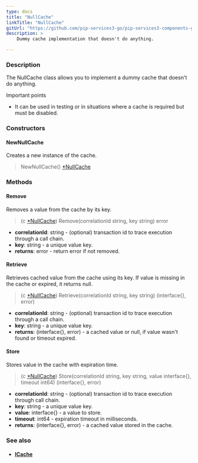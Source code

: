 ```yaml
---
type: docs
title: "NullCache"
linkTitle: "NullCache"
gitUrl: "https://github.com/pip-services3-go/pip-services3-components-go"
description: >
    Dummy cache implementation that doesn't do anything.

---
```


### Description

The NullCache class allows you to implement a dummy cache that doesn't do anything.

Important points

- It can be used in testing or in situations where a cache is required but must be disabled.


### Constructors

#### NewNullCache
Creates a new instance of the cache.

> NewNullCache() [*NullCache]()

### Methods

#### Remove
Removes a value from the cache by its key.

> (c [*NullCache]()) Remove(correlationId string, key string) error

- **correlationId**: string - (optional) transaction id to trace execution through a call chain.
- **key**: string - a unique value key.
- **returns**: error - return error if not removed.


#### Retrieve
Retrieves cached value from the cache using its key.
If value is missing in the cache or expired, it returns null.

> (c [*NullCache]()) Retrieve(correlationId string, key string) (interface{}, error)

- **correlationId**: string - (optional) transaction id to trace execution through a call chain.
- **key**: string - a unique value key.
- **returns**: (interface{}, error) - a cached value or null, if value wasn't found or timeout expired.


#### Store
Stores value in the cache with expiration time.

> (c [*NullCache]()) Store(correlationId string, key string, value interface{}, timeout int64) (interface{}, error)

- **correlationId**: string - (optional) transaction id to trace execution through call chain.
- **key**: string - a unique value key.
- **value**: interface{} - a value to store.
- **timeout**: int64 - expiration timeout in milliseconds.
- **returns**: (interface{}, error) - a cached value stored in the cache.


### See also
- #### [ICache](../icache)
